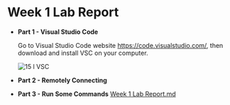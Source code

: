 # Week 1 Lab Report

* **Part 1 - Visual Studio Code**


    Go to Visual Studio Code website https://code.visualstudio.com/, then download and install VSC on your computer.
    
    ![15 l VSC](https://user-images.githubusercontent.com/106724998/212503008-0267b419-ff43-4541-a2f9-09c34c27b174.jpg)

* **Part 2 - Remotely Connecting**

* **Part 3 - Run Some Commands**
[Week 1 Lab Report.md](https://github.com/spongbb258/cse15l-lab-reports/files/10419154/Week.1.Lab.Report.md)
